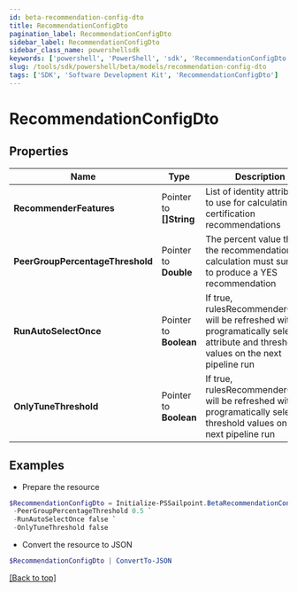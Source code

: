 ```yaml
---
id: beta-recommendation-config-dto
title: RecommendationConfigDto
pagination_label: RecommendationConfigDto
sidebar_label: RecommendationConfigDto
sidebar_class_name: powershellsdk
keywords: ['powershell', 'PowerShell', 'sdk', 'RecommendationConfigDto'] 
slug: /tools/sdk/powershell/beta/models/recommendation-config-dto
tags: ['SDK', 'Software Development Kit', 'RecommendationConfigDto']
---
```



# RecommendationConfigDto

## Properties

Name | Type | Description | Notes
------------ | ------------- | ------------- | -------------
**RecommenderFeatures** |  Pointer to **[]String** | List of identity attributes to use for calculating certification recommendations | [optional] 
**PeerGroupPercentageThreshold** |  Pointer to **Double** | The percent value that the recommendation calculation must surpass to produce a YES recommendation | [optional] 
**RunAutoSelectOnce** |  Pointer to **Boolean** | If true, rulesRecommenderConfig will be refreshed with new programatically selected attribute and threshold values on the next pipeline run | [optional] [default to $false]
**OnlyTuneThreshold** |  Pointer to **Boolean** | If true, rulesRecommenderConfig will be refreshed with new programatically selected threshold values on the next pipeline run | [optional] [default to $false]

## Examples

- Prepare the resource
```powershell
$RecommendationConfigDto = Initialize-PSSailpoint.BetaRecommendationConfigDto  -RecommenderFeatures [jobTitle, location, peer_group, department, active] `
 -PeerGroupPercentageThreshold 0.5 `
 -RunAutoSelectOnce false `
 -OnlyTuneThreshold false
```

- Convert the resource to JSON
```powershell
$RecommendationConfigDto | ConvertTo-JSON
```


[[Back to top]](#) 

